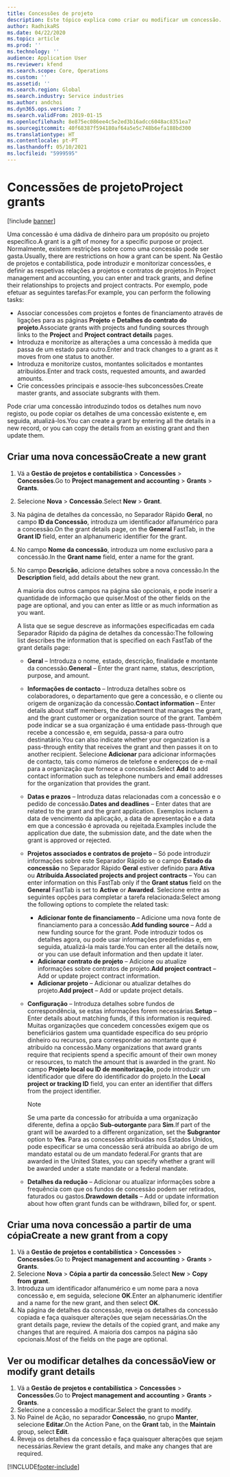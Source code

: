 ```yaml
---
title: Concessões de projeto
description: Este tópico explica como criar ou modificar um concessão.
author: RadhikaRS
ms.date: 04/22/2020
ms.topic: article
ms.prod: ''
ms.technology: ''
audience: Application User
ms.reviewer: kfend
ms.search.scope: Core, Operations
ms.custom: ''
ms.assetid: ''
ms.search.region: Global
ms.search.industry: Service industries
ms.author: andchoi
ms.dyn365.ops.version: 7
ms.search.validFrom: 2019-01-15
ms.openlocfilehash: 8e875ec086ee4c5e2ed3b16adcc6048ac8351ea7
ms.sourcegitcommit: 40f68387f594180af64a5e5c748b6efa188bd300
ms.translationtype: HT
ms.contentlocale: pt-PT
ms.lasthandoff: 05/10/2021
ms.locfileid: "5999595"
---
```

# <a name="project-grants"></a><span data-ttu-id="755b1-103">Concessões de projeto</span><span class="sxs-lookup"><span data-stu-id="755b1-103">Project grants</span></span>

[!include [banner](../includes/banner.md)]

<span data-ttu-id="755b1-104">Uma concessão é uma dádiva de dinheiro para um propósito ou projeto específico.</span><span class="sxs-lookup"><span data-stu-id="755b1-104">A grant is a gift of money for a specific purpose or project.</span></span> <span data-ttu-id="755b1-105">Normalmente, existem restrições sobre como uma concessão pode ser gasta.</span><span class="sxs-lookup"><span data-stu-id="755b1-105">Usually, there are restrictions on how a grant can be spent.</span></span> <span data-ttu-id="755b1-106">Na Gestão de projetos e contabilística, pode introduzir e monitorizar concessões, e definir as respetivas relações a projetos e contratos de projetos.</span><span class="sxs-lookup"><span data-stu-id="755b1-106">In Project management and accounting, you can enter and track grants, and define their relationships to projects and project contracts.</span></span> <span data-ttu-id="755b1-107">Por exemplo, pode efetuar as seguintes tarefas:</span><span class="sxs-lookup"><span data-stu-id="755b1-107">For example, you can perform the following tasks:</span></span>

- <span data-ttu-id="755b1-108">Associar concessões com projetos e fontes de financiamento através de ligações para as páginas **Projeto** e **Detalhes do contrato do projeto**.</span><span class="sxs-lookup"><span data-stu-id="755b1-108">Associate grants with projects and funding sources through links to the **Project** and **Project contract details** pages.</span></span>
- <span data-ttu-id="755b1-109">Introduza e monitorize as alterações a uma concessão à medida que passa de um estado para outro.</span><span class="sxs-lookup"><span data-stu-id="755b1-109">Enter and track changes to a grant as it moves from one status to another.</span></span>
- <span data-ttu-id="755b1-110">Introduza e monitorize custos, montantes solicitados e montantes atribuídos.</span><span class="sxs-lookup"><span data-stu-id="755b1-110">Enter and track costs, requested amounts, and awarded amounts.</span></span>
- <span data-ttu-id="755b1-111">Crie concessões principais e associe-lhes subconcessões.</span><span class="sxs-lookup"><span data-stu-id="755b1-111">Create master grants, and associate subgrants with them.</span></span>

<span data-ttu-id="755b1-112">Pode criar uma concessão introduzindo todos os detalhes num novo registo, ou pode copiar os detalhes de uma concessão existente e, em seguida, atualizá-los.</span><span class="sxs-lookup"><span data-stu-id="755b1-112">You can create a grant by entering all the details in a new record, or you can copy the details from an existing grant and then update them.</span></span>

## <a name="create-a-new-grant"></a><span data-ttu-id="755b1-113">Criar uma nova concessão</span><span class="sxs-lookup"><span data-stu-id="755b1-113">Create a new grant</span></span>

1. <span data-ttu-id="755b1-114">Vá a **Gestão de projetos e contabilística** \> **Concessões** \> **Concessões**.</span><span class="sxs-lookup"><span data-stu-id="755b1-114">Go to **Project management and accounting** \> **Grants** \> **Grants**.</span></span>
2. <span data-ttu-id="755b1-115">Selecione **Nova** \> **Concessão**.</span><span class="sxs-lookup"><span data-stu-id="755b1-115">Select **New** \> **Grant**.</span></span>
3. <span data-ttu-id="755b1-116">Na página de detalhes da concessão, no Separador Rápido **Geral**, no campo **ID da Concessão**, introduza um identificador alfanumérico para a concessão.</span><span class="sxs-lookup"><span data-stu-id="755b1-116">On the grant details page, on the **General** FastTab, in the **Grant ID** field, enter an alphanumeric identifier for the grant.</span></span>
4. <span data-ttu-id="755b1-117">No campo **Nome da concessão**, introduza um nome exclusivo para a concessão.</span><span class="sxs-lookup"><span data-stu-id="755b1-117">In the **Grant name** field, enter a name for the grant.</span></span>
5. <span data-ttu-id="755b1-118">No campo **Descrição**, adicione detalhes sobre a nova concessão.</span><span class="sxs-lookup"><span data-stu-id="755b1-118">In the **Description** field, add details about the new grant.</span></span>

    <span data-ttu-id="755b1-119">A maioria dos outros campos na página são opcionais, e pode inserir a quantidade de informação que quiser.</span><span class="sxs-lookup"><span data-stu-id="755b1-119">Most of the other fields on the page are optional, and you can enter as little or as much information as you want.</span></span>

    <span data-ttu-id="755b1-120">A lista que se segue descreve as informações especificadas em cada Separador Rápido da página de detalhes da concessão:</span><span class="sxs-lookup"><span data-stu-id="755b1-120">The following list describes the information that is specified on each FastTab of the grant details page:</span></span>

    - <span data-ttu-id="755b1-121">**Geral** – Introduza o nome, estado, descrição, finalidade e montante da concessão.</span><span class="sxs-lookup"><span data-stu-id="755b1-121">**General** – Enter the grant name, status, description, purpose, and amount.</span></span>
    - <span data-ttu-id="755b1-122">**Informações de contacto** – Introduza detalhes sobre os colaboradores, o departamento que gere a concessão, e o cliente ou origem de organização da concessão.</span><span class="sxs-lookup"><span data-stu-id="755b1-122">**Contact information** – Enter details about staff members, the department that manages the grant, and the grant customer or organization source of the grant.</span></span> <span data-ttu-id="755b1-123">Também pode indicar se a sua organização é uma entidade pass-through que recebe a concessão e, em seguida, passa-a para outro destinatário.</span><span class="sxs-lookup"><span data-stu-id="755b1-123">You can also indicate whether your organization is a pass-through entity that receives the grant and then passes it on to another recipient.</span></span> <span data-ttu-id="755b1-124">Selecione **Adicionar** para adicionar informações de contacto, tais como números de telefone e endereços de e-mail para a organização que fornece a concessão.</span><span class="sxs-lookup"><span data-stu-id="755b1-124">Select **Add** to add contact information such as telephone numbers and email addresses for the organization that provides the grant.</span></span>
    - <span data-ttu-id="755b1-125">**Datas e prazos** – Introduza datas relacionadas com a concessão e o pedido de concessão.</span><span class="sxs-lookup"><span data-stu-id="755b1-125">**Dates and deadlines** – Enter dates that are related to the grant and the grant application.</span></span> <span data-ttu-id="755b1-126">Exemplos incluem a data de vencimento da aplicação, a data de apresentação e a data em que a concessão é aprovada ou rejeitada.</span><span class="sxs-lookup"><span data-stu-id="755b1-126">Examples include the application due date, the submission date, and the date when the grant is approved or rejected.</span></span>
    - <span data-ttu-id="755b1-127">**Projetos associados e contratos de projeto** – Só pode introduzir informações sobre este Separador Rápido se o campo **Estado da concessão** no Separador Rápido **Geral** estiver definido para **Ativa** ou **Atribuída**.</span><span class="sxs-lookup"><span data-stu-id="755b1-127">**Associated projects and project contracts** – You can enter information on this FastTab only if the **Grant status** field on the **General** FastTab is set to **Active** or **Awarded**.</span></span> <span data-ttu-id="755b1-128">Selecione entre as seguintes opções para completar a tarefa relacionada:</span><span class="sxs-lookup"><span data-stu-id="755b1-128">Select among the following options to complete the related task:</span></span>

        - <span data-ttu-id="755b1-129">**Adicionar fonte de financiamento** – Adicione uma nova fonte de financiamento para a concessão.</span><span class="sxs-lookup"><span data-stu-id="755b1-129">**Add funding source** – Add a new funding source for the grant.</span></span> <span data-ttu-id="755b1-130">Pode introduzir todos os detalhes agora, ou pode usar informações predefinidas e, em seguida, atualizá-la mais tarde.</span><span class="sxs-lookup"><span data-stu-id="755b1-130">You can enter all the details now, or you can use default information and then update it later.</span></span>
        - <span data-ttu-id="755b1-131">**Adicionar contrato de projeto** – Adicione ou atualize informações sobre contratos de projeto.</span><span class="sxs-lookup"><span data-stu-id="755b1-131">**Add project contract** – Add or update project contract information.</span></span>
        - <span data-ttu-id="755b1-132">**Adicionar projeto** – Adicionar ou atualizar detalhes do projeto.</span><span class="sxs-lookup"><span data-stu-id="755b1-132">**Add project** – Add or update project details.</span></span>

    - <span data-ttu-id="755b1-133">**Configuração** – Introduza detalhes sobre fundos de correspondência, se estas informações forem necessárias.</span><span class="sxs-lookup"><span data-stu-id="755b1-133">**Setup** – Enter details about matching funds, if this information is required.</span></span> <span data-ttu-id="755b1-134">Muitas organizações que concedem concessões exigem que os beneficiários gastem uma quantidade específica do seu próprio dinheiro ou recursos, para corresponder ao montante que é atribuído na concessão.</span><span class="sxs-lookup"><span data-stu-id="755b1-134">Many organizations that award grants require that recipients spend a specific amount of their own money or resources, to match the amount that is awarded in the grant.</span></span> <span data-ttu-id="755b1-135">No campo **Projeto local ou ID de monitorização**, pode introduzir um identificador que difere do identificador do projeto.</span><span class="sxs-lookup"><span data-stu-id="755b1-135">In the **Local project or tracking ID** field, you can enter an identifier that differs from the project identifier.</span></span>

        > [!NOTE]
        > <span data-ttu-id="755b1-136">Se uma parte da concessão for atribuída a uma organização diferente, defina a opção **Sub-outorgante** para **Sim**.</span><span class="sxs-lookup"><span data-stu-id="755b1-136">If part of the grant will be awarded to a different organization, set the **Subgrantor** option to **Yes**.</span></span> <span data-ttu-id="755b1-137">Para as concessões atribuídas nos Estados Unidos, pode especificar se uma concessão será atribuída ao abrigo de um mandato estatal ou de um mandato federal.</span><span class="sxs-lookup"><span data-stu-id="755b1-137">For grants that are awarded in the United States, you can specify whether a grant will be awarded under a state mandate or a federal mandate.</span></span>

    - <span data-ttu-id="755b1-138">**Detalhes da redução** – Adicionar ou atualizar informações sobre a frequência com que os fundos de concessão podem ser retirados, faturados ou gastos.</span><span class="sxs-lookup"><span data-stu-id="755b1-138">**Drawdown details** – Add or update information about how often grant funds can be withdrawn, billed for, or spent.</span></span>

## <a name="create-a-new-grant-from-a-copy"></a><span data-ttu-id="755b1-139">Criar uma nova concessão a partir de uma cópia</span><span class="sxs-lookup"><span data-stu-id="755b1-139">Create a new grant from a copy</span></span>

1. <span data-ttu-id="755b1-140">Vá a **Gestão de projetos e contabilística** \> **Concessões** \> **Concessões**.</span><span class="sxs-lookup"><span data-stu-id="755b1-140">Go to **Project management and accounting** \> **Grants** \> **Grants**.</span></span>
2. <span data-ttu-id="755b1-141">Selecione **Nova** \> **Cópia a partir da concessão**.</span><span class="sxs-lookup"><span data-stu-id="755b1-141">Select **New** \> **Copy from grant**.</span></span>
3. <span data-ttu-id="755b1-142">Introduza um identificador alfanumérico e um nome para a nova concessão e, em seguida, selecione **OK**.</span><span class="sxs-lookup"><span data-stu-id="755b1-142">Enter an alphanumeric identifier and a name for the new grant, and then select **OK**.</span></span>
4. <span data-ttu-id="755b1-143">Na página de detalhes da concessão, reveja os detalhes da concessão copiada e faça quaisquer alterações que sejam necessárias.</span><span class="sxs-lookup"><span data-stu-id="755b1-143">On the grant details page, review the details of the copied grant, and make any changes that are required.</span></span> <span data-ttu-id="755b1-144">A maioria dos campos na página são opcionais.</span><span class="sxs-lookup"><span data-stu-id="755b1-144">Most of the fields on the page are optional.</span></span>

## <a name="view-or-modify-grant-details"></a><span data-ttu-id="755b1-145">Ver ou modificar detalhes da concessão</span><span class="sxs-lookup"><span data-stu-id="755b1-145">View or modify grant details</span></span>

1. <span data-ttu-id="755b1-146">Vá a **Gestão de projetos e contabilística** \> **Concessões** \> **Concessões**.</span><span class="sxs-lookup"><span data-stu-id="755b1-146">Go to **Project management and accounting** \> **Grants** \> **Grants**.</span></span>
2. <span data-ttu-id="755b1-147">Selecione a concessão a modificar.</span><span class="sxs-lookup"><span data-stu-id="755b1-147">Select the grant to modify.</span></span>
3. <span data-ttu-id="755b1-148">No Painel de Ação, no separador **Concessão**, no grupo **Manter**, selecione **Editar**.</span><span class="sxs-lookup"><span data-stu-id="755b1-148">On the Action Pane, on the **Grant** tab, in the **Maintain** group, select **Edit**.</span></span>
4. <span data-ttu-id="755b1-149">Reveja os detalhes da concessão e faça quaisquer alterações que sejam necessárias.</span><span class="sxs-lookup"><span data-stu-id="755b1-149">Review the grant details, and make any changes that are required.</span></span>


[!INCLUDE[footer-include](../includes/footer-banner.md)]